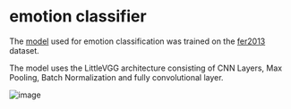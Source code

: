 # emotion classifier
 
The [model](https://github.com/priya-dwivedi/face_and_emotion_detection/tree/master/emotion_detector_models) used for emotion classification was trained on the [fer2013](https://github.com/npinto/fer2013) dataset.

The model uses the LittleVGG architecture consisting of CNN Layers, Max Pooling, Batch Normalization and fully convolutional layer.

![image](https://user-images.githubusercontent.com/73045342/147864228-8df91e95-88e6-483c-8563-4b95891649d7.png)


